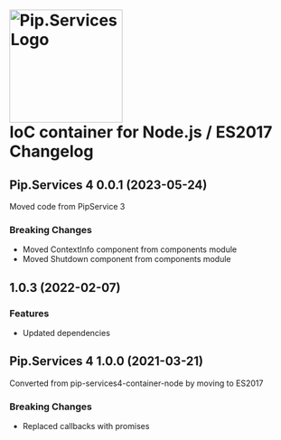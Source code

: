 # <img src="https://uploads-ssl.webflow.com/5ea5d3315186cf5ec60c3ee4/5edf1c94ce4c859f2b188094_logo.svg" alt="Pip.Services Logo" width="200"> <br/> IoC container for Node.js / ES2017 Changelog

## <a name="0.0.1"></a>Pip.Services 4 0.0.1 (2023-05-24)
Moved code from PipService 3

### Breaking Changes
* Moved ContextInfo component from components module
* Moved Shutdown component from components module

## <a name="1.0.3"></a> 1.0.3 (2022-02-07)

### Features
* Updated dependencies

## <a name="1.0.0"></a>Pip.Services 4 1.0.0 (2021-03-21)

Converted from pip-services4-container-node by moving to ES2017

### Breaking Changes
* Replaced callbacks with promises
